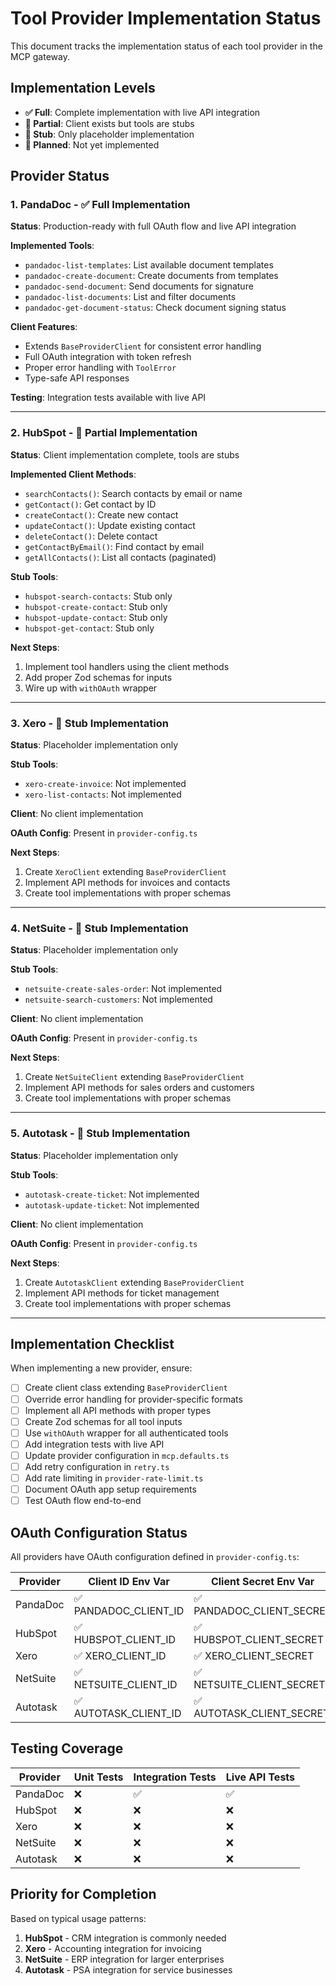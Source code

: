 # Tool Provider Implementation Status

This document tracks the implementation status of each tool provider in the MCP gateway.

## Implementation Levels

- **✅ Full**: Complete implementation with live API integration
- **🔨 Partial**: Client exists but tools are stubs
- **📝 Stub**: Only placeholder implementation
- **🚧 Planned**: Not yet implemented

## Provider Status

### 1. PandaDoc - ✅ Full Implementation

**Status**: Production-ready with full OAuth flow and live API integration

**Implemented Tools**:
- `pandadoc-list-templates`: List available document templates
- `pandadoc-create-document`: Create documents from templates
- `pandadoc-send-document`: Send documents for signature
- `pandadoc-list-documents`: List and filter documents
- `pandadoc-get-document-status`: Check document signing status

**Client Features**:
- Extends `BaseProviderClient` for consistent error handling
- Full OAuth integration with token refresh
- Proper error handling with `ToolError`
- Type-safe API responses

**Testing**: Integration tests available with live API

---

### 2. HubSpot - 🔨 Partial Implementation

**Status**: Client implementation complete, tools are stubs

**Implemented Client Methods**:
- `searchContacts()`: Search contacts by email or name
- `getContact()`: Get contact by ID
- `createContact()`: Create new contact
- `updateContact()`: Update existing contact
- `deleteContact()`: Delete contact
- `getContactByEmail()`: Find contact by email
- `getAllContacts()`: List all contacts (paginated)

**Stub Tools**:
- `hubspot-search-contacts`: Stub only
- `hubspot-create-contact`: Stub only
- `hubspot-update-contact`: Stub only
- `hubspot-get-contact`: Stub only

**Next Steps**: 
1. Implement tool handlers using the client methods
2. Add proper Zod schemas for inputs
3. Wire up with `withOAuth` wrapper

---

### 3. Xero - 📝 Stub Implementation

**Status**: Placeholder implementation only

**Stub Tools**:
- `xero-create-invoice`: Not implemented
- `xero-list-contacts`: Not implemented

**Client**: No client implementation

**OAuth Config**: Present in `provider-config.ts`

**Next Steps**:
1. Create `XeroClient` extending `BaseProviderClient`
2. Implement API methods for invoices and contacts
3. Create tool implementations with proper schemas

---

### 4. NetSuite - 📝 Stub Implementation

**Status**: Placeholder implementation only

**Stub Tools**:
- `netsuite-create-sales-order`: Not implemented
- `netsuite-search-customers`: Not implemented

**Client**: No client implementation

**OAuth Config**: Present in `provider-config.ts`

**Next Steps**:
1. Create `NetSuiteClient` extending `BaseProviderClient`
2. Implement API methods for sales orders and customers
3. Create tool implementations with proper schemas

---

### 5. Autotask - 📝 Stub Implementation

**Status**: Placeholder implementation only

**Stub Tools**:
- `autotask-create-ticket`: Not implemented
- `autotask-update-ticket`: Not implemented

**Client**: No client implementation

**OAuth Config**: Present in `provider-config.ts`

**Next Steps**:
1. Create `AutotaskClient` extending `BaseProviderClient`
2. Implement API methods for ticket management
3. Create tool implementations with proper schemas

---

## Implementation Checklist

When implementing a new provider, ensure:

- [ ] Create client class extending `BaseProviderClient`
- [ ] Override error handling for provider-specific formats
- [ ] Implement all API methods with proper types
- [ ] Create Zod schemas for all tool inputs
- [ ] Use `withOAuth` wrapper for all authenticated tools
- [ ] Add integration tests with live API
- [ ] Update provider configuration in `mcp.defaults.ts`
- [ ] Add retry configuration in `retry.ts`
- [ ] Add rate limiting in `provider-rate-limit.ts`
- [ ] Document OAuth app setup requirements
- [ ] Test OAuth flow end-to-end

## OAuth Configuration Status

All providers have OAuth configuration defined in `provider-config.ts`:

| Provider | Client ID Env Var | Client Secret Env Var | Scopes Configured |
|----------|------------------|----------------------|-------------------|
| PandaDoc | ✅ PANDADOC_CLIENT_ID | ✅ PANDADOC_CLIENT_SECRET | ✅ read+write |
| HubSpot | ✅ HUBSPOT_CLIENT_ID | ✅ HUBSPOT_CLIENT_SECRET | ✅ crm.objects.contacts.* |
| Xero | ✅ XERO_CLIENT_ID | ✅ XERO_CLIENT_SECRET | ✅ accounting.* |
| NetSuite | ✅ NETSUITE_CLIENT_ID | ✅ NETSUITE_CLIENT_SECRET | ✅ rest_webservices |
| Autotask | ✅ AUTOTASK_CLIENT_ID | ✅ AUTOTASK_CLIENT_SECRET | ✅ admin |

## Testing Coverage

| Provider | Unit Tests | Integration Tests | Live API Tests |
|----------|------------|------------------|----------------|
| PandaDoc | ❌ | ✅ | ✅ |
| HubSpot | ❌ | ❌ | ❌ |
| Xero | ❌ | ❌ | ❌ |
| NetSuite | ❌ | ❌ | ❌ |
| Autotask | ❌ | ❌ | ❌ |

## Priority for Completion

Based on typical usage patterns:

1. **HubSpot** - CRM integration is commonly needed
2. **Xero** - Accounting integration for invoicing
3. **NetSuite** - ERP integration for larger enterprises
4. **Autotask** - PSA integration for service businesses